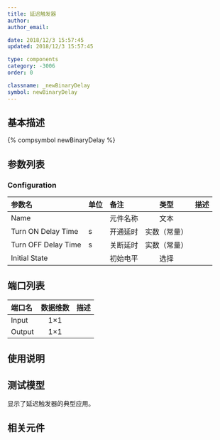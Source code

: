 ```yaml
---
title: 延迟触发器
author: 
author_email:

date: 2018/12/3 15:57:45
updated: 2018/12/3 15:57:45

type: components
category: -3006
order: 0

classname: _newBinaryDelay
symbol: newBinaryDelay
---
```

## 基本描述
{% compsymbol newBinaryDelay %}

## 参数列表
### Configuration
| 参数名 | 单位 | 备注 | 类型 | 描述 |
| :--- | :--- | :--- | :--: | :--- |
| Name |  | 元件名称 | 文本 |  |
| Turn ON Delay Time | s | 开通延时 | 实数（常量） |  |
| Turn OFF Delay Time | s | 关断延时 | 实数（常量） |  |
| Initial State |  | 初始电平 | 选择 |  |


## 端口列表

| 端口名 | 数据维数 | 描述 |
| :--- | :--:  | :--- |
| Input | 1×1 | |                   
| Output | 1×1 | |                   

## 使用说明


## 测试模型
[<test name>](<test link>)显示了延迟触发器的典型应用。

## 相关元件


